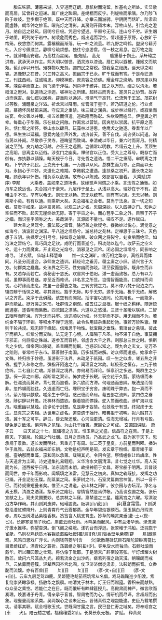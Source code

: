 <!-- { "loadSidebar": true } -->
　　脂车秣驷。薄暮来游。入界道而辽朗。息祇树而淹留。惟基构之所处。实显敞而高居。延曾轩之迢递。属广庑之踟蹰。差绣栭而反宇。列缇柱而承隅。尔乃陟飞阶于峻岐。登步櫩于绝顶。既中天而升降。亦攀云而游骋。宇阴阴而恬旷。阶肃肃而虚静。朗华钟之妙音。曜光灯之清影。其房则开窗木末。浮柱山丛。引含光之澄月。纳自远之轻风。因明兮目极。凭迥兮望通。平原兮无际。连山兮不穷。识生烟于岫里。眄列树于岩中。树凌危而秀色。烟出远而浮空。情超遥于原野。心放旷于帘笼。夜悠悠而何其。露穰穰而渐落。玩一叶之流萤。聆九野之鸣鹤。盥泉兮藉芳杜。入谷兮佩滋兰。静啸兮疏烦想。独往兮恣游盘。信一枝之易息。岂万物之能干。就薄帷而安寝。乃高枕而星阑。
鹿苑赋。
高允
　　启重基于朔土。系轩辕之洪裔。武承天以作主。熙大明以御世。洒灵液以滂流。扇仁风以遐被。踵姬文而筑苑。苞山泽以开制。殖群物以充务。蠲四民之常税。暨我皇之继统。诞天纵之明睿。追鹿野之在昔。兴三转之高义。振幽宗于已永。旷千载而有寄。于是命匠选工。刊兹西岭。注诚端思。仰模神影。庶真容之仿佛。耀金晖之焕炳。即灵崖以构宇。竦百寻而直上。緪飞梁于浮柱。列荷华于绮井。图之以万形。缀之以清永。若祇洹之瞪对。孰道场之涂迥。嗟神功之所建。超终古而秀出。寔灵只之协赞。故存贞而保吉。凿仙窟以居禅。辟重阶以通述。澄清气于高轩。伫流芳于王室。茂花树以芬敷。涌醴泉之洋溢。祈龙宫以降雨。侔膏液于星毕。若乃研道之伦。行业贞简。慕德怀风杖策来践。守应真之重禁。味三藏之渊典。或步林以经行。或寂坐而端宴。会众善以并臻。排五难而俱遣。道欲隐而弥彰。名欲毁而逾显。伊皇舆之所幸。每垂心于华囿。乐在兹之闲敞。作离宫以营筑。因爽垲以崇居。抗平原之高陆。恬仁智之所怀。眷山水以肆目。玩藻林以游思。绝鹰犬之驰逐。眷耆年以广德。纵生生以延福。惠爱内隆金声外发。功济普天。善不自伐。尚咨贤以问道。询刍荛以补阙。尽敬恭于灵寺。遵晦望而致谒。奉清戒以毕日。兼六时而宵月。何精诚之至到。良九劫之可越。咨圣王之远图。岂循常以明教。希缙云之上升。羡顶生之高蹈。思离尘以迈俗。涉玄门之幽奥。禅储宫以正位。受大上之尊号。既存亡而御有。亦执静以镇躁。睹天规于今日。寻先哲之遗诰。悟二干之重荫。审明离之并昭。下宁济于兆民。上克光于七庙。一万国以从风。总群生而为导。正南面以无为。永措心于冲妙。夫道化之难期。幸微躬之遭遇。逢扶桑之初开。遘长夜之始曙。顾衰年以怀伤。惟负忝以危惧。敢布心以陈诚。效鄙言以自着。
大乘赋(并序)
李颙
　　大乘者。盖如来之道场也。故缘觉声闻谓之小乘。言法驾之通驰。如舟车之致远也。夫合抱兴于豪末。九层作于垒土。从浅以高大。理妙在于不有。迹粗由乎不无。举有以希无。则无无以畅。忘无以统有。则有有以通。无无以畅。则乘斯小矣。有有以通。则乘斯大矣。夫总福祐之会者。莫尚于法身。宣一切之知者。莫贵乎如来。故神禀灵照。以观三达之权。思周深妙。以入四持之门。知色之空任而不败。起灭无崖终始无际。寄于宇宙之中。而心苞乎二象之外。目察于芥子之细。而识鉴乎须弥之大。美哉渊乎。其源固不量也。嗟叹不足。遂作赋曰。
　　建大乘之灵驾兮。震法鼓之雷音。除行盖之欲疑兮。餐微妙以悦心。满觉意之如海兮。演波若之渊深。平八道之坦场兮。游总持之苑林。定禅思于三昧兮。灭色想于五阴。执抵罗之引弓兮。操如意之喻琴。破众网之将裂兮。刬贪垢而绝淫。如泡沫之暂结兮。焉巧风之足钦。成明行而善逝兮。积功勋以迄今。收萨云之空义兮。运十力而魔禽。开止观之光焰兮。消邪见之沉吟。闭必固之垣墙兮。同影响之难寻。
详玄赋。
仙城山释慧命
　　惟一实之渊旷。嗟万相之繁杂。真俗异而体同。凡圣分而道合。承师友之遗训。藉经论之垂芳。罄尘庸之小织。请兴言于大方。何群类之蠢蠢。处法界之茫茫。性穷幽而弥晓。理至寂而逾彰。既非空而非有。又若存而若亡。谈秘密于慈氏。欢窅冥于伯阳。湛一虚而致极。总万有以为纲。虽即事而易迷。亦至近而难识。非名言之所显。岂情智而能测。口欲辩而词丧。心将缘而虑息。故虽一音遍告之能。三转穷微之力。莫不停八梵于寂泊之门。辍四辩于恬惔之域。寻其涯也。豁乎无际。眇乎无穷。源乎无始。极乎无终。解惑以之齐贯。染净于此俱融。该空有而閴寂。括宇宙以通同。论其用也。一而能多。静而能乱。挺万类之殊形。吐群情之别观。结五住之盘根。起十缠之羁绊。随迷悟而通塞。逐昏明而集散。四流因之漂荡。六道以之悠漫。三贤十圣暧以联绵。二智五眼晔而晖涣。浑升沈而共壑。派违顺以分岐。体无非而不是。用无相而不为。若纯金不隔于环钏。等积水不惮于涟漪。故令名用諠杂集起纷驰。事若万轸殊辙。理则千轮共规。观无碍于缘起。信难思于物性。犹宝殿之垂珠。若瑶台之悬镜。彼此异而相入。红紫分而交映。法无定于心境。人靡隔于凡圣。物不滞于自他。事莫拥于邪正。何巨细之殊越。遂参互而容持。邻虚含大千之界。刹那总三世之时。惧斯言之少信。借帝网以除疑。盖普眠而能瞩。岂惑识以知之。觌九会之玄文。览万圣之贻则。眷常啼于东市。慕善财于南国。历多城而进解。访众师而遣惑。始承命于文殊。终归宗于妙德。虽游形于法界。未动足于祇园。叹一生之似虐。嗟五热之非昏。握手入和修之舍。弹指开阿逸之门。闻理音之常韵。睹极圣之恒存。三九于兹绝听。二七自此亡魂。斯甚深之境界。亦何易而详论。悼禀识之多迷。慨群生之少慧。保一异之四邪。起断常之双计。怖梦虎于长眠。玩空花于久翳。萦结缠而未解。任漂流而莫济。背七觉而逾昏。染六欲而方滞。何理通而志隔。既法是而情非。忽伶竮而独往。久逃逝而亡归。埋积宝于穷舍。瘗明珠于弊衣。抱一真而不识。萦万恼以歔欷。嗟余生于季俗。惑己缠而命局。藉五部之流辉。蒙四依之眷录。陟讲肆以开愚。托禅林而遣欲。猴着锁而停躁。蛇入筒而改曲。涉旷海以戒舟。晓重幽以慧烛。绝诤论于封想。息是非于妄情。创敛缘于有觉。终寂虑于无生。显真宗之实相。达世用之虚名。道莫遗于始行。暗弗拒于初明。拟六贼其方溃。冀十军之可平。辞曰。昏云聚还散。心河浊更清。性海无增减。行月有亏盈。疑兔足之致浅。惧鸿毛之见轻。为山托于始篑。庶昆仑之可成。
玄圃园讲赋。
萧子云
　　曰天监之十七。属储德之方宣。惟玉帛之光盛。信昌符之在焉。于是上照天。下漏泉。轮囷之气吐烟。日月之景扬员。乃圣武之龙飞。载为家于天下。思承规于景数。遂长发而明社。若重光于有周。似二英于皇夏。方前星而列曜。播洪钟于胤雅。去兹永福来即东朝。文物是纪声明是昭。发玄章于粉缋。靡青緌于翠翘。銮纳那而垂藻。笳和鸣以承箫。载锡其光。令问令望。察情幄帐让齿虞庠。性与天道言为圭璋。诗史遥集礼易翱翔。义华洛水文丽清漳。昔七觉之吐华。高人天而为长。道西被乎日用。法东流而未朗。故授神莂于文昌。寄宝船于明两。异昔谈而同世。亦千年而影响。闻填填之法雷。见慧云之初爽。真如之轨既接。发挥之功已蹑。开金泥剖玉牒。削蒸栗之简。采萝树之叶。石室灵篇南宫神箧。所以一音不已。而待规重短叠者矣。惟至人之讲道。必山林之闲旷。彼奈园与杏坛深。净名与素王模。清游之浩漾。拟乐贤之隆壮。睿情窅然是焉供帐。乃高谈玄圃之苑。张乐宣猷之上。观夫灵圃要妙。总禁林之叫窱。禀辇道之三星。躔离宫之六曜。写溟浚沼方华作峭。其山则峛崺貏。硱磳誳诡。阪墀[山/截][山　　薛]夏含霜雪。下则溪壑泓澄虹螮降升。上则青霄丹气云霞郁蒸。金华琳碧烛银碝石。藻玉摛白丹瑕流赤。周以玉树灌丛紫桂香枫。筼筜含人桃支育虫。妙草的皪灵果垂[菱-土+(鬯-匕)]。长卿寒翠简子秋红。崖戴云而吐雨。木鸣条而起风。中有兰渚华池。渌流濎泞激水推移。弥望杳溟。倒飞阁之嵯峨。漾钓台而浮迥。张翠帷于鸿船。泛羽旒于雀艇。鸟则杉鸡绣质木客锦章戴胜吐绶[獨/鳥][脊/鳥]驱香壁龟紫鳖[辟　　鳥]鷉鸳鸯。风鸣日思戏广浮长。内则钱荇菱华[含　　欠]欿散葩硉矹巨石隤陀碧砂离簁比目累绮红虾。漂青纶之蓑折。荡碧组之鬖[髟/少]。铜龟受水而独涌。石鲸吐浪而戴华。所以藉园籞之壮观。将仿像于毗耶。于是清宫广辟宿设宵张。华灯熠耀火树散芒。敛闪六尺笼丛九光。颖若流金之出沙屿。粲若列宿之动天潢。朝曭朗而戒旦。云依霏而卷簇。轻辇西园齐宫北囿。仗卫济济僧徒肃肃。法鼓朗而振音。众香馝而流馥。亦有百兽[目　　ㄆ][目　　ㄆ][目　　(彥-文+自)][目　　(彥-文+自)]。云车九层芝驾四鹿。吴姬楚艳胡笳燕筑常从名倡。戏马蹋鞠巡少阳渡。紫复绕崇贤瞰承禄。扬散华之飘飖。响清梵于林木。灯王归而赠筵。香积来而献熟。似众圣之乘空。若能仁之在目。既而俄轩有睟肆筵授几。高殿肃而神严。微言欣而奏理。焕嘉语于丹青。得亲承于音旨。智周物而为心。情研机而尽谛。言超超而出象。理亹亹而踰系类。吴两娱心之谈未足云。晋储真假之理岂能逮。史臣乃载笔撰功。请事其职。赋金相歌玉式。世既闻甘露之言。民已登仁寿之域矣。将奉瑶宫之[車　　犬]。陪云楼之轼。福穰穰委如山。长莫长永无极。
梦赋。
释真观
